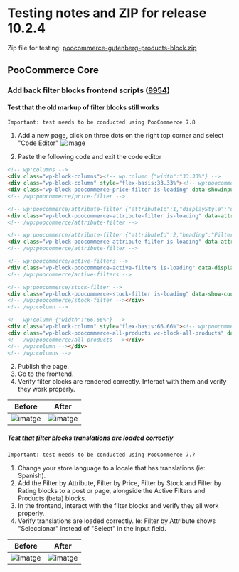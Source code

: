 # Testing notes and ZIP for release 10.2.4

Zip file for testing: [poocommerce-gutenberg-products-block.zip](https://github.com/poocommerce/poocommerce-blocks/files/11835530/poocommerce-gutenberg-products-block.zip)

## PooCommerce Core

### Add back filter blocks frontend scripts ([9954](https://github.com/poocommerce/poocommerce-blocks/pull/9954))

#### Test that the old markup of filter blocks still works

```text
Important: test needs to be conducted using PooCommerce 7.8
```

1. Add a new page, click on three dots on the right top corner and select "Code Editor"
![image](https://github.com/poocommerce/poocommerce-blocks/assets/11503784/dc294e6a-d924-49b0-8ce5-51f0df829390)

2. Paste the following code and exit the code editor

```HTML
<!-- wp:columns -->
<div class="wp-block-columns"><!-- wp:column {"width":"33.33%"} -->
<div class="wp-block-column" style="flex-basis:33.33%"><!-- wp:poocommerce/price-filter -->
<div class="wp-block-poocommerce-price-filter is-loading" data-showinputfields="true" data-showfilterbutton="false" data-heading="Filter by price" data-heading-level="3"><span aria-hidden="true" class="wc-block-product-categories__placeholder"></span></div>
<!-- /wp:poocommerce/price-filter -->

<!-- wp:poocommerce/attribute-filter {"attributeId":1,"displayStyle":"dropdown","heading":"Filter by Color"} -->
<div class="wp-block-poocommerce-attribute-filter is-loading" data-attribute-id="1" data-show-counts="true" data-query-type="or" data-heading="Filter by Color" data-heading-level="3" data-display-style="dropdown"><span aria-hidden="true" class="wc-block-product-attribute-filter__placeholder"></span></div>
<!-- /wp:poocommerce/attribute-filter -->

<!-- wp:poocommerce/attribute-filter {"attributeId":2,"heading":"Filter by Size"} -->
<div class="wp-block-poocommerce-attribute-filter is-loading" data-attribute-id="2" data-show-counts="true" data-query-type="or" data-heading="Filter by Size" data-heading-level="3"><span aria-hidden="true" class="wc-block-product-attribute-filter__placeholder"></span></div>
<!-- /wp:poocommerce/attribute-filter -->

<!-- wp:poocommerce/active-filters -->
<div class="wp-block-poocommerce-active-filters is-loading" data-display-style="list" data-heading="Active filters" data-heading-level="3"><span aria-hidden="true" class="wc-block-active-product-filters__placeholder"></span></div>
<!-- /wp:poocommerce/active-filters -->

<!-- wp:poocommerce/stock-filter -->
<div class="wp-block-poocommerce-stock-filter is-loading" data-show-counts="true" data-heading="Filter by stock status" data-heading-level="3"><span aria-hidden="true" class="wc-block-product-stock-filter__placeholder"></span></div>
<!-- /wp:poocommerce/stock-filter --></div>
<!-- /wp:column -->

<!-- wp:column {"width":"66.66%"} -->
<div class="wp-block-column" style="flex-basis:66.66%"><!-- wp:poocommerce/all-products {"columns":3,"rows":3,"alignButtons":false,"contentVisibility":{"orderBy":true},"orderby":"date","layoutConfig":[["poocommerce/product-image"],["poocommerce/product-title"],["poocommerce/product-price"],["poocommerce/product-rating"],["poocommerce/product-button"]]} -->
<div class="wp-block-poocommerce-all-products wc-block-all-products" data-attributes="{&quot;alignButtons&quot;:false,&quot;columns&quot;:3,&quot;contentVisibility&quot;:{&quot;orderBy&quot;:true},&quot;isPreview&quot;:false,&quot;layoutConfig&quot;:[[&quot;poocommerce/product-image&quot;],[&quot;poocommerce/product-title&quot;],[&quot;poocommerce/product-price&quot;],[&quot;poocommerce/product-rating&quot;],[&quot;poocommerce/product-button&quot;]],&quot;orderby&quot;:&quot;date&quot;,&quot;rows&quot;:3}"></div>
<!-- /wp:poocommerce/all-products --></div>
<!-- /wp:column --></div>
<!-- /wp:columns -->
```

2. Publish the page.
3. Go to the frontend.
4. Verify filter blocks are rendered correctly. Interact with them and verify they work properly.

Before | After
--- | ---
![imatge](https://github.com/poocommerce/poocommerce-blocks/assets/3616980/534ddab8-9bd2-4dde-a41c-7655ab88f265) | ![imatge](https://github.com/poocommerce/poocommerce-blocks/assets/3616980/67992042-c508-48c7-884a-2dfdb75fdc3b)



##### Test that filter blocks translations are loaded correctly

```text
Important: test needs to be conducted using PooCommerce 7.7
```

1. Change your store language to a locale that has translations (ie: Spanish).
2. Add the Filter by Attribute, Filter by Price, Filter by Stock and Filter by Rating blocks to a post or page, alongside the Active Filters and Products (beta) blocks.
3. In the frontend, interact with the filter blocks and verify they all work properly.
4. Verify translations are loaded correctly. Ie: Filter by Attribute shows "Seleccionar" instead of "Select" in the input field.

Before | After
--- | ---
![imatge](https://github.com/poocommerce/poocommerce-blocks/assets/3616980/db3c0465-bbb9-4098-8338-3a7418de0284) | ![imatge](https://github.com/poocommerce/poocommerce-blocks/assets/3616980/aec0a8d7-0af2-4166-b0a1-68f1f2d62e01)
